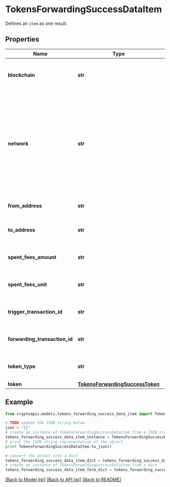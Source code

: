 # TokensForwardingSuccessDataItem

Defines an `item` as one result.

## Properties
Name | Type | Description | Notes
------------ | ------------- | ------------- | -------------
**blockchain** | **str** | Represents the specific blockchain protocol name, e.g. Ethereum, Bitcoin, etc. | 
**network** | **str** | Represents the name of the blockchain network used; blockchain networks are usually identical as technology and software, but they differ in data, e.g. - \&quot;mainnet\&quot; is the live network with actual data while networks like \&quot;testnet\&quot;, \&quot;ropsten\&quot; are test networks. | 
**from_address** | **str** | Represents the hash of the address that provides the tokens. | 
**to_address** | **str** | Represents the hash of the address to forward the tokens to. | 
**spent_fees_amount** | **str** | Represents the amount of the fee spent for the tokens to be forwarded. | 
**spent_fees_unit** | **str** | Represents the unit of the fee spent for the tokens to be forwarded, e.g. BTC. | 
**trigger_transaction_id** | **str** | Defines the unique Transaction ID that triggered the token forwarding. | 
**forwarding_transaction_id** | **str** | Defines the unique Transaction ID that forwarded the tokens. | 
**token_type** | **str** | Defines the type of token sent with the transaction, e.g. ERC 20. | 
**token** | [**TokensForwardingSuccessToken**](TokensForwardingSuccessToken.md) |  | 

## Example

```python
from cryptoapis.models.tokens_forwarding_success_data_item import TokensForwardingSuccessDataItem

# TODO update the JSON string below
json = "{}"
# create an instance of TokensForwardingSuccessDataItem from a JSON string
tokens_forwarding_success_data_item_instance = TokensForwardingSuccessDataItem.from_json(json)
# print the JSON string representation of the object
print TokensForwardingSuccessDataItem.to_json()

# convert the object into a dict
tokens_forwarding_success_data_item_dict = tokens_forwarding_success_data_item_instance.to_dict()
# create an instance of TokensForwardingSuccessDataItem from a dict
tokens_forwarding_success_data_item_form_dict = tokens_forwarding_success_data_item.from_dict(tokens_forwarding_success_data_item_dict)
```
[[Back to Model list]](../README.md#documentation-for-models) [[Back to API list]](../README.md#documentation-for-api-endpoints) [[Back to README]](../README.md)


